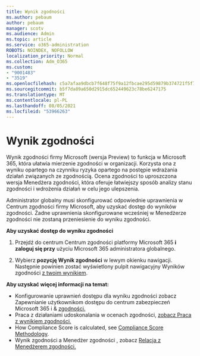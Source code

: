 ```yaml
---
title: Wynik zgodności
ms.author: pebaum
author: pebaum
manager: scotv
ms.audience: Admin
ms.topic: article
ms.service: o365-administration
ROBOTS: NOINDEX, NOFOLLOW
localization_priority: Normal
ms.collection: Adm_O365
ms.custom:
- "9001483"
- "3519"
ms.openlocfilehash: c5a7afaa9dbcb7f648f75f9a12fbcae295d59879b374721f5f7156b2d8c06d62
ms.sourcegitcommit: b5f7da89a650d2915dc652449623c78be6247175
ms.translationtype: MT
ms.contentlocale: pl-PL
ms.lasthandoff: 08/05/2021
ms.locfileid: "53966263"
---
```

# <a name="compliance-score"></a>Wynik zgodności

Wynik zgodności firmy Microsoft (wersja Preview) to funkcja w Microsoft 365, która ułatwia mierzenie zgodności w organizacji. Korzysta ona z wyniku opartego na czynniku ryzyka opartego na postępie wdrażania działań związanych ze zgodnością.   Ocena zgodności to uproszczona [](https://docs.microsoft.com/microsoft-365/compliance/compliance-manager-overview) wersja Menedżera zgodności, która oferuje łatwiejszy sposób analizy stanu zgodności i wdrożenia działań w celu jego ulepszenia. 

Administrator globalny musi skonfigurować odpowiednie [](https://docs.microsoft.com/microsoft-365/security/office-365-security/permissions-in-the-security-and-compliance-center) uprawnienia w Centrum zgodności firmy Microsoft, aby uzyskać dostęp do wyników zgodności.  Żadne uprawnienia skonfigurowane wcześniej w Menedżerze zgodności nie zostaną przeniesienie do wyniku zgodności.

**Aby uzyskać dostęp do wyniku zgodności**

1. Przejdź do centrum Centrum zgodności platformy Microsoft 365 **i zaloguj się przy** użyciu Microsoft 365 administratora globalnego.

2. Wybierz **pozycję Wynik zgodności** w lewym okienku nawigacji. Następnie powinien zostać wyświetlony pulpit nawigacyjny Wyników zgodności [z twoim wynikiem](https://docs.microsoft.com/microsoft-365/compliance/compliance-score-setup#understand-the-compliance-score-dashboard).
 

**Aby uzyskać więcej informacji na temat:**

- Konfigurowanie uprawnień dostępu dla wyniku zgodności zobacz Zapewnianie użytkownikom dostępu do centrum zabezpieczeń Microsoft 365 i & [zgodności.](https://docs.microsoft.com/microsoft-365/security/office-365-security/grant-access-to-the-security-and-compliance-center)
- Praca z działaniami udoskonalania w ocenach zgodności, [zobacz Praca z wynikiem zgodności.](https://docs.microsoft.com/microsoft-365/compliance/working-with-compliance-score)
- How Compliance Score is calculated, see [Compliance Score Methodology](https://docs.microsoft.com/microsoft-365/compliance/compliance-score-methodology).
- Wynik zgodności a Menedżer zgodności , zobacz [Relacja z Menedżerem zgodności.](https://docs.microsoft.com/microsoft-365/compliance/compliance-score#relationship-to-compliance-manager)

